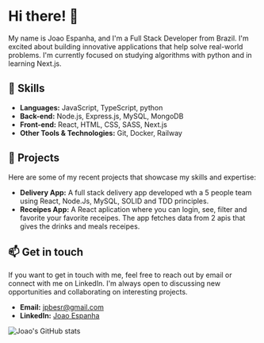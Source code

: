 # Hi there! 👋

My name is Joao Espanha, and I'm a Full Stack Developer from Brazil. I'm excited about building innovative applications that help solve real-world problems. I'm currently focused on studying algorithms with python and in learning Next.js. 

## 🚀 Skills

- **Languages:** JavaScript, TypeScript, python
- **Back-end:** Node.js, Express.js, MySQL, MongoDB
- **Front-end:** React, HTML, CSS, SASS, Next.js
- **Other Tools & Technologies:** Git, Docker, Railway

## 📝 Projects

Here are some of my recent projects that showcase my skills and expertise:

- **Delivery App:** A full stack delivery app developed wth a 5 people team using React, Node.Js, MySQL, SOLID and TDD principles. 
- **Receipes App:** A React aplication where you can login, see, filter and favorite your favorite receipes. The app fetches data from 2 apis that gives the drinks and meals receipes. 

## 📫 Get in touch

If you want to get in touch with me, feel free to reach out by email or connect with me on LinkedIn. I'm always open to discussing new opportunities and collaborating on interesting projects. 

- **Email:** jpbesr@gmail.com
- **LinkedIn:** [Joao Espanha](https://www.linkedin.com/in/joao-espanha/)




![Joao's GitHub stats](https://github-readme-stats.vercel.app/api?username=joaoespanha&show_icons=true)
